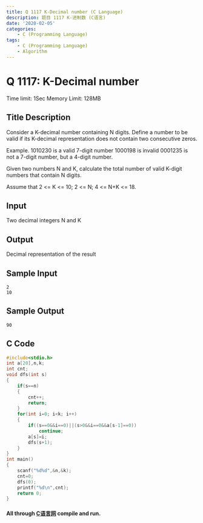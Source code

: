 ```yaml
---
title: Q 1117 K-Decimal number (C Language)
description: 题目 1117 K-进制数 (C语言)
date: '2020-02-05'
categories:
    - C (Programming Language)
tags:
    - C (Programming Language)
    - Algorithm
---
```


# Q 1117: K-Decimal number
Time limit: 1Sec Memory Limit: 128MB
## Title Description

Consider a K-decimal number containing N digits. Define a number to be valid if its K-decimal representation does not contain two consecutive zeros.

Example.
1010230 is a valid 7-digit number
1000198 is invalid
0001235 is not a 7-digit number, but a 4-digit number.

Given two numbers N and K, calculate the total number of valid K-digit numbers that contain N digits.

Assume that 2 <= K <= 10; 2 <= N; 4 <= N+K <= 18.
## Input
Two decimal integers N and K
## Output
Decimal representation of the result
## Sample Input
```
2
10
```
## Sample Output
```
90
```
## C Code
```c
#include<stdio.h>
int a[20],n,k;
int cnt;
void dfs(int s)
{
    if(s==n)
    {
        cnt++;
        return;
    }
    for(int i=0; i<k; i++)
    {
        if((s==0&&i==0)||(s>0&&i==0&&a[s-1]==0))
            continue;
        a[s]=i;
        dfs(s+1);
    }
}
int main()
{
    scanf("%d%d",&n,&k);
    cnt=0;
    dfs(0);
    printf("%d\n",cnt);
    return 0;
}
```
#### All through [C语言网](https://www.dotcpp.com/) compile and run.
